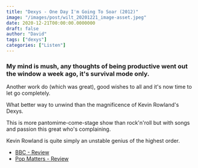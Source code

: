 ```yaml
---
title: "Dexys - One Day I'm Going To Soar (2012)"
image: "/images/post/wilt_20201221_image-asset.jpeg"
date: 2020-12-21T00:00:00.0000000
draft: false
author: "David"
tags: ["dexys"]
categories: ["Listen"]
---
```

### My mind is mush, any thoughts of being productive went out the window a week ago, it's survival mode only.

 Another work do (which was great), good wishes to all and it's now time to let go completely.

 What better way to unwind than the magnificence of Kevin Rowland's Dexys. 

 This is more pantomime-come-stage show than rock'n'roll but with songs and passion this great who's complaining.

 Kevin Rowland is quite simply an unstable genius of the highest order.

-  [BBC - Review](http://www.bbc.co.uk/music/reviews/5z8r/)
-  [Pop Matters - Review](https://www.popmatters.com/175607-dexys-one-day-im-going-to-soar-2495720460.html)